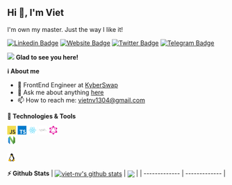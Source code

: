 ##  Hi 👋, I'm Viet

I'm own my master. Just the way I like it!

[![Linkedin Badge](https://img.shields.io/badge/-LinkedIn-0e76a8?style=flat-square&logo=Linkedin&logoColor=white)](https://www.linkedin.com/in/viet-nv/)
[![Website Badge](https://img.shields.io/badge/Website-3b5998?style=flat-square&logo=google-chrome&logoColor=white)](https://viet-nv.vercel.app/)
[![Twitter Badge](https://img.shields.io/badge/-Twitter-00acee?style=flat-square&logo=Twitter&logoColor=white)](https://twitter.com/lielos_vn)
[![Telegram Badge](https://img.shields.io/badge/-Telegram-0088cc?style=flat-square&logo=Telegram&logoColor=white)](https://t.me/viet_nv)

![](https://komarev.com/ghpvc/?username=viet-nv&color=blueviolet&style=flat) 
**Glad to see you here! &nbsp;** 

**ℹ About me**
- 💼 FrontEnd Engineer at [KyberSwap](http://kyberswap.com/)
- 💬 Ask me about anything [here](https://github.com/viet-nv/viet-nv/issues)
- 📫 How to reach me: vietnv1304@gmail.com

**🔧 Technologies & Tools**

<code><img height="20" alt="javascript" src="https://raw.githubusercontent.com/github/explore/80688e429a7d4ef2fca1e82350fe8e3517d3494d/topics/javascript/javascript.png"></code>
<code><img height="20" alt="typescript" src="https://raw.githubusercontent.com/github/explore/80688e429a7d4ef2fca1e82350fe8e3517d3494d/topics/typescript/typescript.png"></code>
<code><img height="20" alt="react" src="https://raw.githubusercontent.com/github/explore/80688e429a7d4ef2fca1e82350fe8e3517d3494d/topics/react/react.png"></code>
<code><img height="20" alt="next" src="https://raw.githubusercontent.com/github/explore/28b02bbc9ad9f7a503c43775aebeb515dc2da5fc/topics/nextjs/nextjs.png"></code>
<code><img height="20" alt="graphql" src="https://raw.githubusercontent.com/github/explore/5c058a388828bb5fde0bcafd4bc867b5bb3f26f3/topics/graphql/graphql.png"></code> 
<code>
<img height="20" alt="neovim" src="https://raw.githubusercontent.com/github/explore/26674e638508ac4a4e113ee32d6755ebfa000569/topics/neovim/neovim.png"/>
</code>
<code>
 <img height="20" alt="neovim" src="https://raw.githubusercontent.com/github/explore/80688e429a7d4ef2fca1e82350fe8e3517d3494d/topics/linux/linux.png"/>
</code>

**⚡ Github Stats**
| <a href="https://github.com/anuraghazra/github-readme-stats"><img align="center" src="https://github-readme-stats.vercel.app/api?username=viet-nv&show_icons=true&include_all_commits=true&theme=buefy&hide_border=true" alt="viet-nv's github stats" /></a> | <a href="https://github.com/anuraghazra/github-readme-stats"><img align="center" src="https://github-readme-streak-stats.herokuapp.com/?user=viet-nv&hide_border=true" /></a> |
| ------------- | ------------- |

